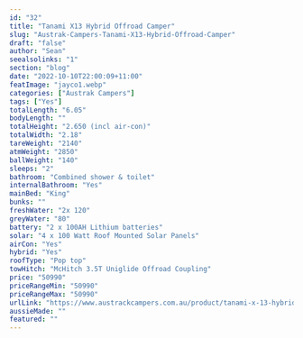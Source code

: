 ```yaml
---
id: "32"
title: "Tanami X13 Hybrid Offroad Camper"
slug: "Austrak-Campers-Tanami-X13-Hybrid-Offroad-Camper"
draft: "false"
author: "Sean"
seealsolinks: "1"
section: "blog"
date: "2022-10-10T22:00:09+11:00"
featImage: "jayco1.webp"
categories: ["Austrak Campers"]
tags: ["Yes"]
totalLength: "6.05"
bodyLength: ""
totalHeight: "2.650 (incl air-con)"
totalWidth: "2.18"
tareWeight: "2140"
atmWeight: "2850"
ballWeight: "140"
sleeps: "2"
bathroom: "Combined shower & toilet"
internalBathroom: "Yes"
mainBed: "King"
bunks: ""
freshWater: "2x 120"
greyWater: "80"
battery: "2 x 100AH Lithium batteries"
solar: "4 x 100 Watt Roof Mounted Solar Panels"
airCon: "Yes"
hybrid: "Yes"
roofType: "Pop top"
towHitch: "McHitch 3.5T Uniglide Offroad Coupling"
price: "50990"
priceRangeMin: "50990"
priceRangeMax: "50990"
urlLink: "https://www.austrackcampers.com.au/product/tanami-x-13-hybrid-offroad-camper/"
aussieMade: ""
featured: ""
---
```

